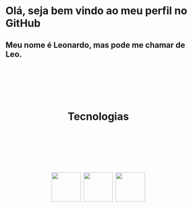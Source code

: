 # Olá, seja bem vindo ao meu perfil no GitHub

## Meu nome é Leonardo, mas pode me chamar de Leo.<br/><br/><br/>


<br/><br/><h1 align="center">Tecnologias<h1/><br/>
<br/>
<div align="center" ><img src="https://cdn.jsdelivr.net/gh/devicons/devicon/icons/html5/html5-plain-wordmark.svg" width="80px" height="80px"/> <img src="https://cdn.jsdelivr.net/gh/devicons/devicon/icons/javascript/javascript-original.svg" width="80px" height="80px"/> <img src="https://cdn.jsdelivr.net/gh/devicons/devicon/icons/css3/css3-original.svg" width="80px" height="80px"/>
<div/><br/>

